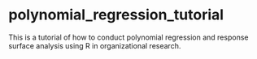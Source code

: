 # polynomial_regression_tutorial
This is a tutorial of how to conduct polynomial regression and response surface analysis using R in organizational research. 
